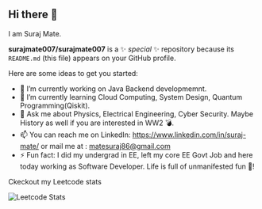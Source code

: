 ## Hi there 👋

I am Suraj Mate.

**surajmate007/surajmate007** is a ✨ _special_ ✨ repository because its `README.md` (this file) appears on your GitHub profile.

Here are some ideas to get you started:

- 🔭 I’m currently working on Java Backend developmemnt.
- 🌱 I’m currently learning Cloud Computing, System Design, Quantum Programming(Qiskit).
- 💬 Ask me about Physics, Electrical Engineering, Cyber Security. Maybe History as well if you are interested in WW2 💣.
- 📫 You can reach me on LinkedIn: https://www.linkedin.com/in/suraj-mate/ or mail me at : matesuraj86@gmail.com
- ⚡ Fun fact: I did my undergrad in EE, left my core EE Govt Job and here today working as Software Developer. Life is full of unmanifested fun 🤡!
 

Ckeckout my Leetcode stats 

![Leetcode Stats]([https://leetcard.jacoblin.cool/2_6_j_k_m_9_3](https://leetcard.jacoblin.cool/2_6_j_k_m_9_3?theme=dark&font=Noto%20Sans%20Bamum&ext=contest))
